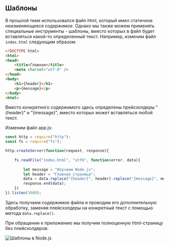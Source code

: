 ## Шаблоны

В прошлой теме использовался файл html, который имел статичное неизменяющееся содержимое. Однако мы также можем применять специальные инструменты - шаблоны, 
вместо которых в файл будет вставляться какой-то определенный текст. Например, изменим файл `index.html` следующим образом:

```html
<!DOCTYPE html>
<html>
<head>
    <title>Главная</title>
    <meta charset="utf-8" />
</head>
<body>
    <h1>{header}</h1>
    <p>{message}</p>
</body>
<html>
```

Вместо конкретного содержимого здесь определены прейсхолдеры "{header}" и "{message}", вместо которых может вставляться любой текст.

Изменим файл app.js:

```js
const http = require("http");
const fs = require("fs");

http.createServer(function(request, response){
    
    fs.readFile("index.html", "utf8", function(error, data){
                
        let message = "Изучаем Node.js"; 
        let header = "Главная страница";
        data = data.replace("{header}", header).replace("{message}", message);
        response.end(data);
    })
}).listen(3000);
```

Здесь получаем содержимое файла и проводим его дополнительную обработку, заменяя плейсхолдеры на конкретный текст с помощью метода `data.replace()`.

При обращении к приложению мы получим полноценную html-страницу без плейсхолдеров:

![Шаблоны в Node.js](https://metanit.com/web/nodejs/pics/3.5.png)

